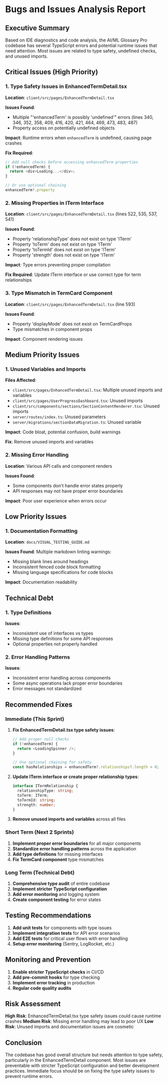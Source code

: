 # Bugs and Issues Analysis Report

## Executive Summary

Based on IDE diagnostics and code analysis, the AI/ML Glossary Pro codebase has several TypeScript errors and potential runtime issues that need attention. Most issues are related to type safety, undefined checks, and unused imports.

## Critical Issues (High Priority)

### 1. Type Safety Issues in EnhancedTermDetail.tsx

**Location**: `client/src/pages/EnhancedTermDetail.tsx`

**Issues Found**:
- Multiple "'enhancedTerm' is possibly 'undefined'" errors (lines 340, 346, 352, 358, 409, 416, 420, 421, 464, 469, 473, 483, 487)
- Property access on potentially undefined objects

**Impact**: Runtime errors when `enhancedTerm` is undefined, causing page crashes

**Fix Required**:
```typescript
// Add null checks before accessing enhancedTerm properties
if (!enhancedTerm) {
  return <div>Loading...</div>;
}

// Or use optional chaining
enhancedTerm?.property
```

### 2. Missing Properties in ITerm Interface

**Location**: `client/src/pages/EnhancedTermDetail.tsx` (lines 522, 535, 537, 541)

**Issues Found**:
- Property 'relationshipType' does not exist on type 'ITerm'
- Property 'toTerm' does not exist on type 'ITerm'  
- Property 'toTermId' does not exist on type 'ITerm'
- Property 'strength' does not exist on type 'ITerm'

**Impact**: Type errors preventing proper compilation

**Fix Required**: Update ITerm interface or use correct type for term relationships

### 3. Type Mismatch in TermCard Component

**Location**: `client/src/pages/EnhancedTermDetail.tsx` (line 593)

**Issues Found**:
- Property 'displayMode' does not exist on TermCardProps
- Type mismatches in component props

**Impact**: Component rendering issues

## Medium Priority Issues

### 1. Unused Variables and Imports

**Files Affected**:
- `client/src/pages/EnhancedTermDetail.tsx`: Multiple unused imports and variables
- `client/src/pages/UserProgressDashboard.tsx`: Unused imports
- `client/src/components/sections/SectionContentRenderer.tsx`: Unused imports
- `server/routes/index.ts`: Unused parameters
- `server/migrations/sectionDataMigration.ts`: Unused variable

**Impact**: Code bloat, potential confusion, build warnings

**Fix**: Remove unused imports and variables

### 2. Missing Error Handling

**Location**: Various API calls and component renders

**Issues Found**:
- Some components don't handle error states properly
- API responses may not have proper error boundaries

**Impact**: Poor user experience when errors occur

## Low Priority Issues

### 1. Documentation Formatting

**Location**: `docs/VISUAL_TESTING_GUIDE.md`

**Issues Found**: Multiple markdown linting warnings:
- Missing blank lines around headings
- Inconsistent fenced code block formatting
- Missing language specifications for code blocks

**Impact**: Documentation readability

## Technical Debt

### 1. Type Definitions

**Issues**:
- Inconsistent use of interfaces vs types
- Missing type definitions for some API responses
- Optional properties not properly handled

### 2. Error Handling Patterns

**Issues**:
- Inconsistent error handling across components
- Some async operations lack proper error boundaries
- Error messages not standardized

## Recommended Fixes

### Immediate (This Sprint)

1. **Fix EnhancedTermDetail.tsx type safety issues**:
   ```typescript
   // Add proper null checks
   if (!enhancedTerm) {
     return <LoadingSpinner />;
   }
   
   // Use optional chaining for safety
   const hasRelationships = enhancedTerm?.relationships?.length > 0;
   ```

2. **Update ITerm interface or create proper relationship types**:
   ```typescript
   interface ITermRelationship {
     relationshipType: string;
     toTerm: ITerm;
     toTermId: string;
     strength: number;
   }
   ```

3. **Remove unused imports and variables** across all files

### Short Term (Next 2 Sprints)

1. **Implement proper error boundaries** for all major components
2. **Standardize error handling patterns** across the application
3. **Add type definitions** for missing interfaces
4. **Fix TermCard component** type mismatches

### Long Term (Technical Debt)

1. **Comprehensive type audit** of entire codebase
2. **Implement stricter TypeScript configuration**
3. **Add error monitoring** and logging system
4. **Create component testing** for error states

## Testing Recommendations

1. **Add unit tests** for components with type issues
2. **Implement integration tests** for API error scenarios  
3. **Add E2E tests** for critical user flows with error handling
4. **Setup error monitoring** (Sentry, LogRocket, etc.)

## Monitoring and Prevention

1. **Enable stricter TypeScript checks** in CI/CD
2. **Add pre-commit hooks** for type checking
3. **Implement error tracking** in production
4. **Regular code quality audits**

## Risk Assessment

**High Risk**: EnhancedTermDetail.tsx type safety issues could cause runtime crashes
**Medium Risk**: Missing error handling may lead to poor UX
**Low Risk**: Unused imports and documentation issues are cosmetic

## Conclusion

The codebase has good overall structure but needs attention to type safety, particularly in the EnhancedTermDetail component. Most issues are preventable with stricter TypeScript configuration and better development practices. Immediate focus should be on fixing the type safety issues to prevent runtime errors.